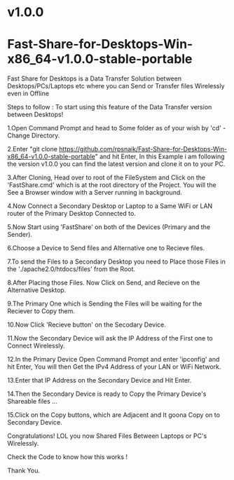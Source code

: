 # v1.0.0


# Fast-Share-for-Desktops-Win-x86_64-v1.0.0-stable-portable

Fast Share for Desktops is a Data Transfer Solution between Desktops/PCs/Laptops etc where you can Send or Transfer files Wirelessly even in Offline

Steps to follow :
To start using this feature of the Data Transfer version between Desktops!

1.Open Command Prompt and head to Some folder as of your wish by 'cd' - Change Directory.

2.Enter "git clone https://github.com/rpsnaik/Fast-Share-for-Desktops-Win-x86_64-v1.0.0-stable-portable" and hit Enter, In this Example i am following the version v1.0.0 you can find the latest version and clone it on to your PC.

3.After Cloning, Head over to root of the FileSystem and Click on the 'FastShare.cmd' which is at the root directory of the Project. You will the See a Browser window with a Server running in background.

4.Now Connect a Secondary Desktop or Laptop to a Same WiFi or LAN router of the Primary Desktop Connected to.

5.Now Start using 'FastShare' on both of the Devices (Primary and the Sender).

6.Choose a Device to Send files and Alternative one to Recieve files.

7.To send the Files to a Secondary Desktop you need to Place those Files in the './apache2.0/htdocs/files' from the Root.

8.After Placing those Files. Now Click on Send, and Recieve on the Alternative Desktop.

9.The Primary One which is Sending the Files will be waiting for the Reciever to Copy them.

10.Now Click 'Recieve button' on the Secodary Device.

11.Now the Secondary Device will ask the IP Address of the First one to Connect Wirelessly. 

12.In the Primary Device Open Command Prompt and enter 'ipconfig' and hit Enter, You will then Get the IPv4 Address of your LAN or WiFi Network.

13.Enter that IP Address on the Secondary Device and Hit Enter.

14.Then the Secondary Device is ready to Copy the Primary Device's Shareable files ... 

15.Click on the Copy buttons, which are Adjacent and It goona Copy on to Secondary Device.

Congratulations! LOL you now Shared Files Between Laptops or PC's Wirelessly.





Check the Code to know how this works !

Thank You.
